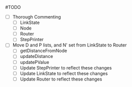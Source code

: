 #TODO

- [ ] Thorough Commenting
   - [ ] LinkState
   - [ ] Node
   - [ ] Router
   - [ ] StepPrinter
- [ ] Move D and P lists, and N' set from LinkState to Router
   - [ ] getDistanceFromNode
   - [ ] updateDistance
   - [ ] updatePValue
   - [ ] Update StepPrinter to reflect these changes
   - [ ] Update LinkState to reflect these changes
   - [ ] Update Router to reflect these changes